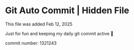 # Git Auto Commit | Hidden File

This file was added Feb 12, 2025

Just for fun and keeping my daily git commit active 🤪

commit number: 1321243
